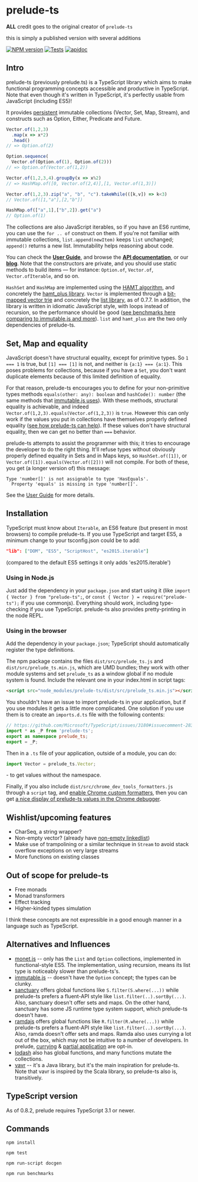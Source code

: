 # prelude-ts

**ALL** credit goes to the original creator of `prelude-ts`

this is simply a published version with several additions

[![NPM version][npm-image]][npm-url]
[![Tests][circleci-image]][circleci-url]
[![apidoc][apidoc-image]][apidoc-url]

## Intro

prelude-ts (previously prelude.ts) is a TypeScript library which aims to make functional programming
concepts accessible and productive in TypeScript. Note that even though it's
written in TypeScript, it's perfectly usable from JavaScript (including ES5)!

It provides [persistent](https://en.wikipedia.org/wiki/Persistent_data_structure)
immutable collections (Vector, Set, Map, Stream), and constructs such as Option,
Either, Predicate and Future.

```typescript
Vector.of(1,2,3)
  .map(x => x*2)
  .head()
// => Option.of(2)

Option.sequence(
  Vector.of(Option.of(1), Option.of(2)))
// => Option.of(Vector.of(1,2))

Vector.of(1,2,3,4).groupBy(x => x%2)
// => HashMap.of([0, Vector.of(2,4)],[1, Vector.of(1,3)])

Vector.of(1,2,3).zip("a", "b", "c").takeWhile(([k,v]) => k<3)
// Vector.of([1,"a"],[2,"b"])

HashMap.of(["a",1],["b",2]).get("a")
// Option.of(1)
```

The collections are also JavaScript iterables, so if you have an ES6 runtime,
you can use the `for .. of` construct on them. If you're not familiar with
immutable collections, `list.append(newItem)` keeps `list` unchanged; `append()`
returns a new list. Immutability helps reasoning about code.

You can check the **[User Guide](https://github.com/emmanueltouzery/prelude-ts/wiki/Prelude%E2%88%92ts-user-guide)**,
and browse the **[API documentation](http://emmanueltouzery.github.io/prelude.ts/latest/apidoc/globals.html)**,
or our **[blog](http://emmanueltouzery.github.io/blog/tags/prelude.ts.html)**.
Note that the constructors are private, and you should use static methods to build
items — for instance: `Option.of`, `Vector.of`, `Vector.ofIterable`, and so on.

`HashSet` and `HashMap` are implemented using the
[HAMT algorithm](http://en.wikipedia.org/wiki/Hash_array_mapped_trie),
and concretely the [hamt_plus library](https://www.npmjs.com/package/hamt_plus).
`Vector` is implemented through a
[bit-mapped vector trie](http://hypirion.com/musings/understanding-persistent-vector-pt-1)
and concretely the [list library](https://github.com/funkia/list/), as of 0.7.7.
In addition, the library is written in idiomatic JavaScript style, with loops
instead of recursion, so the performance should be good
([see benchmarks here comparing to immutable.js and more](https://github.com/emmanueltouzery/prelude-ts/wiki/Benchmarks)).
`list` and `hamt_plus` are the two only dependencies of prelude-ts.

## Set, Map and equality

JavaScript doesn't have structural equality, except for primitive types.
So `1 === 1` is true, but `[1] === [1]` is not, and neither is `{a:1} === {a:1}`.
This poses problems for collections, because if you have a `Set`, you don't
want duplicate elements because of this limited definition of equality.

For that reason, prelude-ts encourages you to define for your non-primitive types
methods `equals(other: any): boolean` and `hashCode(): number` (the same
methods that [immutable.js uses](https://immutable-js.github.io/immutable-js/docs/#/ValueObject)).
With these methods, structural equality is achievable, and indeed
`Vector.of(1,2,3).equals(Vector.of(1,2,3))` is `true`. However this can only
work if the values you put in collections have themselves properly defined equality
([see how prelude-ts can help](https://github.com/emmanueltouzery/prelude-ts/wiki/Equality)).
If these values don't have structural equality, then we can get no better than
`===` behavior.

prelude-ts attempts to assist the programmer with this; it tries to encourage
the developer to do the right thing. It'll refuse types without obviously properly
defined equality in Sets and in Maps keys, so `HashSet.of([1])`,
or `Vector.of([1]).equals(Vector.of([2]))` will not compile.
For both of these, you get (a longer version of) this message:

    Type 'number[]' is not assignable to type 'HasEquals'.
      Property 'equals' is missing in type 'number[]'.

See the [User Guide](https://github.com/emmanueltouzery/prelude-ts/wiki/Prelude%E2%88%92ts-user-guide#equality)
for more details.

## Installation

TypeScript must know about `Iterable`, an ES6 feature (but present in most browsers)
to compile prelude-ts. If you use TypeScript and target ES5, a minimum change to your tsconfig.json
could be to add:

```json
"lib": ["DOM", "ES5", "ScriptHost", "es2015.iterable"]
```

(compared to the default ES5 settings it only adds 'es2015.iterable')

### Using in Node.js

Just add the dependency in your `package.json` and start using it (like
`import { Vector } from "prelude-ts";`, or `const { Vector } = require("prelude-ts");`
if you use commonjs).
Everything should work, including type-checking if you use TypeScript. prelude-ts also provides
pretty-printing in the node REPL.

### Using in the browser

Add the dependency in your `package.json`; TypeScript should automatically
register the type definitions.

The npm package contains the files `dist/src/prelude_ts.js` and `dist/src/prelude_ts.min.js`,
which are UMD bundles; they work with other module systems and set `prelude_ts`
as a window global if no module system is found. Include the relevant one in your
index.html in script tags:

```html
<script src="node_modules/prelude-ts/dist/src/prelude_ts.min.js"></script>
```

You shouldn't have an issue to import prelude-ts in your application, but if you use
modules it gets a little more complicated. One solution if you use them is to create
an `imports.d.ts` file with the following contents:

```typescript
// https://github.com/Microsoft/TypeScript/issues/3180#issuecomment-283007750
import * as _P from 'prelude-ts';
export as namespace prelude_ts;
export = _P;
```

Then in a `.ts` file of your application, outside of a module, you can do:

```typescript
import Vector = prelude_ts.Vector;
```

\- to get values without the namespace.

Finally, if you also include `dist/src/chrome_dev_tools_formatters.js` through
a `script` tag, and [enable Chrome custom formatters](http://bit.ly/object-formatters),
then you can get
[a nice display of prelude-ts values in the Chrome debugger](https://raw.githubusercontent.com/wiki/emmanueltouzery/prelude-ts/chrome_formatters.png).

## Wishlist/upcoming features

* CharSeq, a string wrapper?
* Non-empty vector? (already have [non-empty linkedlist](http://emmanueltouzery.github.io/prelude.ts/latest/apidoc/classes/linkedlist.conslinkedlist.html))
* Make use of trampolining or a similar technique in `Stream` to avoid stack overflow exceptions on very large streams
* More functions on existing classes

## Out of scope for prelude-ts

* Free monads
* Monad transformers
* Effect tracking
* Higher-kinded types simulation

I think these concepts are not expressible in a good enough manner in a language
such as TypeScript.

## Alternatives and Influences

* [monet.js](https://monet.github.io/monet.js/) -- only has the `List` and
  `Option` collections, implemented in functional-style ES5. The implementation,
  using recursion, means its list type is noticeably slower than prelude-ts's.
* [immutable.js](https://immutable-js.github.io/immutable-js/) -- doesn't have the
  `Option` concept; the types can be clunky.
* [sanctuary](https://github.com/sanctuary-js/sanctuary)
  offers global functions like `S.filter(S.where(...))` while prelude-ts prefers a
  fluent-API style like `list.filter(..).sortBy(...)`. Also, sanctuary doesn't
  offer sets and maps. On the other hand, sanctuary has some JS runtime type system
  support, which prelude-ts doesn't have.
* [ramdajs](http://ramdajs.com/) offers global functions like
  `R.filter(R.where(...))` while prelude-ts prefers a
  fluent-API style like `list.filter(..).sortBy(...)`. Also, ramda doesn't offer
  sets and maps. Ramda also uses currying a lot out of the box, which may not
  be intuitive to a number of developers. In prelude,
  [currying](http://emmanueltouzery.github.io/prelude.ts/latest/apidoc/interfaces/function.function2.html#curried)
  & [partial application](http://emmanueltouzery.github.io/prelude.ts/latest/apidoc/interfaces/function.function2.html#apply1)
  are opt-in.
* [lodash](https://lodash.com) also has global functions, and many functions
  mutate the collections.
* [vavr](http://www.vavr.io/) -- it's a Java library, but it's the main inspiration for prelude-ts.
  Note that vavr is inspired by the Scala library, so prelude-ts also is,
  transitively.

## TypeScript version

As of 0.8.2, prelude requires TypeScript 3.1 or newer.

## Commands

    npm install

    npm test

    npm run-script docgen

    npm run benchmarks

[npm-image]: https://img.shields.io/npm/v/prelude-ts.svg?style=flat-square
[npm-url]: https://www.npmjs.com/package/prelude-ts
[circleci-image]: https://circleci.com/gh/emmanueltouzery/prelude-ts.svg?style=shield
[circleci-url]: https://circleci.com/gh/emmanueltouzery/prelude-ts
[apidoc-image]: http://emmanueltouzery.github.io/prelude.ts/apidoc.svg
[apidoc-url]: http://emmanueltouzery.github.io/prelude.ts/latest/apidoc/globals.html

